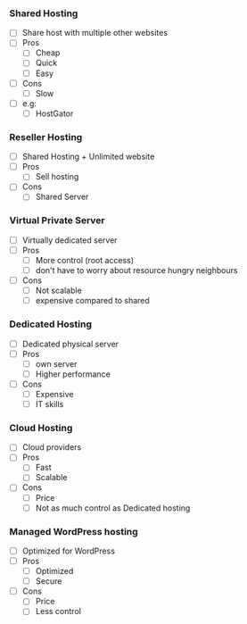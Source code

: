

### Shared Hosting
- [ ] Share host with multiple other websites
- [ ] Pros
	- [ ] Cheap
	- [ ] Quick
	- [ ] Easy
- [ ] Cons
	- [ ] Slow
- [ ] e.g:
	- [ ] HostGator

### Reseller Hosting
- [ ] Shared Hosting + Unlimited website
- [ ] Pros
	- [ ] Sell hosting
- [ ] Cons
	- [ ] Shared Server

### Virtual Private Server
- [ ] Virtually dedicated server
- [ ] Pros
	- [ ] More control (root access)
	- [ ] don't have to worry about resource hungry neighbours
- [ ] Cons
	- [ ] Not scalable
	- [ ] expensive compared to shared

### Dedicated Hosting
- [ ] Dedicated physical server
- [ ] Pros
	- [ ] own server
	- [ ] Higher performance
- [ ] Cons
	- [ ] Expensive
	- [ ] IT skills

### Cloud Hosting
- [ ] Cloud providers
- [ ] Pros
	- [ ] Fast
	- [ ] Scalable
- [ ] Cons
	- [ ] Price
	- [ ] Not as much control as Dedicated hosting

### Managed WordPress hosting
- [ ] Optimized for WordPress
- [ ] Pros
	- [ ] Optimized
	- [ ] Secure
- [ ] Cons
	- [ ] Price
	- [ ] Less control